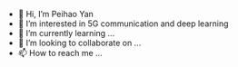 - 👋 Hi, I’m Peihao Yan
- 👀 I’m interested in 5G communication and deep learning
- 🌱 I’m currently learning ...
- 💞️ I’m looking to collaborate on ...
- 📫 How to reach me ...

<!---
peihaoY/peihaoY is a ✨ special ✨ repository because its `README.md` (this file) appears on your GitHub profile.
You can click the Preview link to take a look at your changes.
--->
